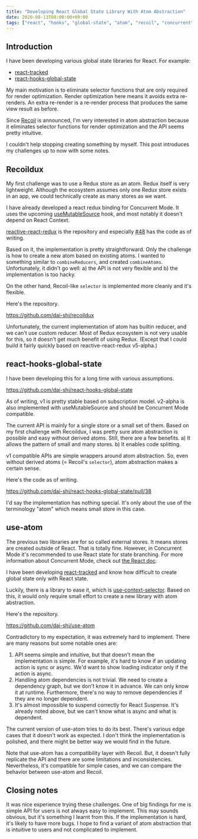 ```yaml
---
title: "Developing React Global State Library With Atom Abstraction"
date: 2020-08-13T08:00:00+09:00
tags: ["react", "hooks", "global-state", "atom", "recoil", "concurrent"]
---
```


## Introduction

I have been developing various global state libraries for React.
For example:
- [react-tracked](https://github.com/dai-shi/react-tracked)
- [react-hooks-global-state](https://github.com/dai-shi/react-hooks-global-state)

My main motivation is to eliminate selector functions that
are only required for render optimization.
Render optimization here means it avoids extra re-renders.
An extra re-render is a re-render process that produces
the same view result as before.

Since [Recoil](https://github.com/facebookexperimental/Recoil) is announced,
I'm very interested in atom abstraction because it eliminates
selector functions for render optimization and the API seems pretty intuitive.

I couldn't help stopping creating something by myself.
This post introduces my challenges up to now with some notes.

## Recoildux

My first challenge was to use a Redux store as an atom.
Redux itself is very lightweight. Although the ecosystem
assumes only one Redux store exists in an app,
we could technically create as many stores as we want.

I have already developed a react redux binding for Concurrent Mode.
It uses the upcoming
[useMutableSource](https://github.com/reactjs/rfcs/pull/147)
hook, and most notably it doesn't depend on React Context.

[reactive-react-redux](https://github.com/dai-shi/reactive-react-redux) is
the repository and especially [#48](https://github.com/dai-shi/reactive-react-redux/pull/48) has the code as of writing.

Based on it, the implementation is pretty straightforward.
Only the challenge is how to create a new atom based on existing atoms.
I wanted to something similar to `combineReducers`,
and created `combineAtoms`. Unfortunately, it didn't go well:
a) the API is not very flexible and b) the implementation is too hacky.

On the other hand, Recoil-like `selector` is implemented more cleanly
and it's flexible.

Here's the repository.

<https://github.com/dai-shi/recoildux>

Unfortunately, the current implementation of atom has builtin reducer,
and we can't use custom reducer. Most of Redux ecosystem is not very
usable for this, so it doesn't get much benefit of using Redux.
(Except that I could build it fairly quickly based on reactive-react-redux v5-alpha.)

## react-hooks-global-state

I have been developing this for a long time with various assumptions.

<https://github.com/dai-shi/react-hooks-global-state>

As of writing, v1 is pretty stable based on subscription model.
v2-alpha is also implemented with useMutableSource and should be
Concurrent Mode compatible.

The current API is mainly for a single store or a small set of them.
Based on my first challenge with Recoildux, I was pretty sure
atom abstraction is possible and easy without derived atoms.
Still, there are a few benefits. a) It allows the pattern
of small and many stores. b) It enables code splitting.

v1 compatible APIs are simple wrappers around atom abstraction.
So, even without derived atoms (= Recoil's `selector`),
atom abstraction makes a certain sense.

Here's the code as of writing.

<https://github.com/dai-shi/react-hooks-global-state/pull/38>

I'd say the implementation has nothing special.
It's only about the use of the terminology "atom" which means small store in this case.

## use-atom

The previous two libraries are for so called external stores.
It means stores are created outside of React.
That is totally fine. However, in Concurrent Mode it's
recommended to use React state for state branching.
For more information about Concurrent Mode,
check out [the React doc](https://reactjs.org/docs/concurrent-mode-intro.html).

I have been developing [react-tracked](https://github.com/dai-shi/react-tracked)
and know how difficult to create global state only with React state.

Luckily, there is a library to ease it,
which is [use-context-selector](https://github.com/dai-shi/use-context-selector).
Based on this, it would only require small effort to create a new library with atom abstraction.

Here's the repository.

<https://github.com/dai-shi/use-atom>

Contradictory to my expectation, it was extremely hard to implement.
There are many reasons but some notable ones are:

1. API seems simple and intuitive, but that doesn't mean the implementation is simple. For example, it's hard to know if an updating action is sync or async. We'd want to show loading indicator only if the action is async.
2. Handling atom dependencies is not trivial. We need to create a dependency graph, but we don't know it in advance. We can only know it at runtime. Furthermore, there's no way to remove dependencies if they are no longer dependent.
3. It's almost impossible to suspend correctly for React Suspense. It's already noted above, but we can't know what is async and what is dependent.

The current version of use-atom tries to do its best.
There's various edge cases that it doesn't work as expected.
I don't think the implementation is polished, and
there might be better way we would find in the future.

Note that use-atom has a compatibility layer with Recoil.
But, it doesn't fully replicate the API and there are some limitations
and inconsistencies. Nevertheless, it's compatible for simple cases,
and we can compare the behavior between use-atom and Recoil.

## Closing notes

It was nice experience trying these challenges.
One of big findings for me is simple API for users
is not always easy to implement. This may sounds obvious,
but it's something I learnt from this.
If the implementation is hard, it's likely to have more bugs.
I hope to find a variant of atom abstraction
that is intuitive to users and not complicated to implement.
